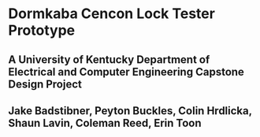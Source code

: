 # Dormkaba Cencon Lock Tester Prototype
## A University of Kentucky Department of Electrical and Computer Engineering Capstone Design Project
## Jake Badstibner, Peyton Buckles, Colin Hrdlicka, Shaun Lavin, Coleman Reed, Erin Toon
